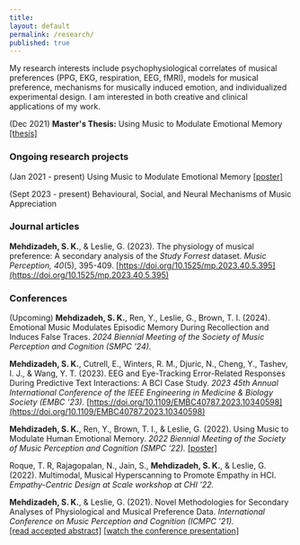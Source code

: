 ```yaml
---
title:
layout: default
permalink: /research/
published: true
---
```


My research interests include psychophysiological correlates of musical preferences (PPG, EKG, respiration, EEG, fMRI), models for musical preference, mechanisms for musically induced emotion, and individualized experimental design. I am interested in both creative and clinical applications of my work.

(Dec 2021) **Master's Thesis:** Using Music to Modulate Emotional Memory [[thesis]](https://smartech.gatech.edu/handle/1853/66164)

### Ongoing research projects ###

(Jan 2021 - present) Using Music to Modulate Emotional Memory [[poster]](/assets/files/Mehdizadeh_Spring2021_poster.pdf)

(Sept 2023 - present) Behavioural, Social, and Neural Mechanisms of Music Appreciation

### Journal articles ###

**Mehdizadeh, S. K.**, & Leslie, G. (2023). The physiology of musical preference: A secondary analysis of the *Study Forrest* dataset. *Music Perception, 40*(5), 395-409. [https://doi.org/10.1525/mp.2023.40.5.395](https://doi.org/10.1525/mp.2023.40.5.395)

### Conferences ###

(Upcoming) **Mehdizadeh, S. K.**, Ren, Y., Leslie, G., Brown, T. I. (2024). Emotional Music Modulates Episodic Memory During Recollection and Induces False Traces. *2024 Biennial Meeting of the Society of Music Perception and Cognition (SMPC '24).*

**Mehdizadeh, S. K.**, Cutrell, E., Winters, R. M., Djuric, N., Cheng, Y., Tashev, I. J., & Wang, Y. T. (2023). EEG and Eye-Tracking Error-Related Responses During Predictive Text Interactions: A BCI Case Study. *2023 45th Annual International Conference of the IEEE Engineering in Medicine & Biology Society (EMBC '23).* [https://doi.org/10.1109/EMBC40787.2023.10340598](https://doi.org/10.1109/EMBC40787.2023.10340598)

**Mehdizadeh, S. K.**, Ren, Y., Brown, T. I., & Leslie, G. (2022). Using Music to Modulate Human Emotional Memory. *2022 Biennial Meeting of the Society of Music Perception and Cognition (SMPC '22).* [[poster]](/assets/files/SMPC_2022.pdf)

Roque, T. R, Rajagopalan, N., Jain, S., **Mehdizadeh, S. K.**, & Leslie, G. (2022). Multimodal, Musical Hyperscanning to Promote Empathy in HCI. *Empathy-Centric Design at Scale workshop at CHI '22.*

**Mehdizadeh, S. K.**, & Leslie, G. (2021). Novel Methodologies for Secondary Analyses of Physiological and Musical Preference Data. *International Conference on Music Perception and Cognition (ICMPC '21).*   
[[read accepted abstract]](https://drive.google.com/file/d/1DcnTH1uBwIJVBAmodJBx58SXxs5LyzT8/view?usp=sharing) [[watch the conference presentation]](https://youtu.be/3p1wVwXEl0Y)
